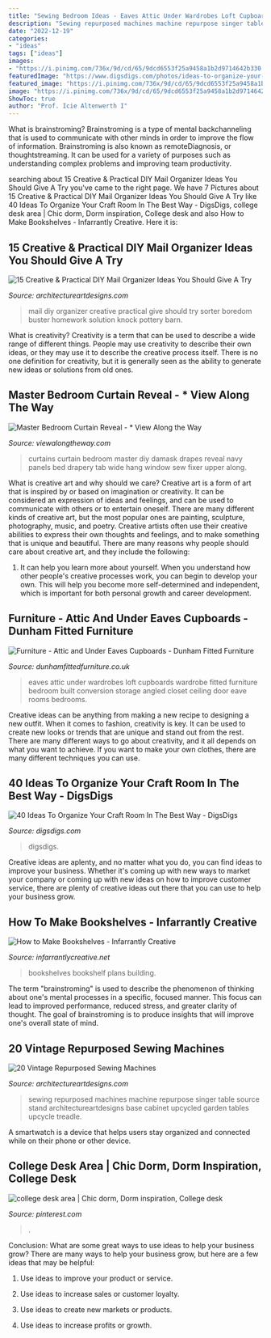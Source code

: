 ```yaml
---
title: "Sewing Bedroom Ideas - Eaves Attic Under Wardrobes Loft Cupboards Wardrobe Fitted Furniture Bedroom Built Conversion Storage Angled Closet Ceiling Door Eave Rooms Bedrooms"
description: "Sewing repurposed machines machine repurpose singer table source stand architectureartdesigns base cabinet upcycled garden tables upcycle treadle"
date: "2022-12-19"
categories:
- "ideas"
tags: ["ideas"]
images:
- "https://i.pinimg.com/736x/9d/cd/65/9dcd6553f25a9458a1b2d9714642b330.jpg"
featuredImage: "https://www.digsdigs.com/photos/ideas-to-organize-your-craft-room-in-the-best-way-12-554x831.jpg"
featured_image: "https://i.pinimg.com/736x/9d/cd/65/9dcd6553f25a9458a1b2d9714642b330.jpg"
image: "https://i.pinimg.com/736x/9d/cd/65/9dcd6553f25a9458a1b2d9714642b330.jpg"
ShowToc: true
author: "Prof. Icie Altenwerth I"
---
```



What is brainstroming?
Brainstroming is a type of mental backchanneling that is used to communicate with other minds in order to improve the flow of information. Brainstroming is also known as remoteDiagnosis, or thoughtstreaming. It can be used for a variety of purposes such as understanding complex problems and improving team productivity.

	

		
searching about 15 Creative &amp; Practical DIY Mail Organizer Ideas You Should Give A Try you've came to the right page. We have 7 Pictures about 15 Creative &amp; Practical DIY Mail Organizer Ideas You Should Give A Try like 40 Ideas To Organize Your Craft Room In The Best Way - DigsDigs, college desk area | Chic dorm, Dorm inspiration, College desk and also How to Make Bookshelves - Infarrantly Creative. Here it is:
		
    
## 15 Creative &amp; Practical DIY Mail Organizer Ideas You Should Give A Try

<img loading=lazy src="http://www.architectureartdesigns.com/wp-content/uploads/2019/04/15-Creative-Practical-DIY-Mail-Organizer-Ideas-You-Should-Give-A-Try-8.jpg" onerror="this.onerror=null;this.src='https://tse2.mm.bing.net/th?id=OIP.Qf0rRtOdtplOaC8DFcsUCgHaLF&amp;pid=15.1';" alt="15 Creative &amp; Practical DIY Mail Organizer Ideas You Should Give A Try">

_Source: architectureartdesigns.com_

>mail diy organizer creative practical give should try sorter boredom buster homework solution knock pottery barn. 

	

What is creativity?
Creativity is a term that can be used to describe a wide range of different things. People may use creativity to describe their own ideas, or they may use it to describe the creative process itself. There is no one definition for creativity, but it is generally seen as the ability to generate new ideas or solutions from old ones.

    
## Master Bedroom Curtain Reveal - * View Along The Way

<img loading=lazy src="https://www.viewalongtheway.com/wp-content/uploads/2012/06/IMG_37491.jpg" onerror="this.onerror=null;this.src='https://tse3.mm.bing.net/th?id=OIP.MESREs3995Aq_RNVGgYU3AHaE7&amp;pid=15.1';" alt="Master Bedroom Curtain Reveal - * View Along the Way">

_Source: viewalongtheway.com_

>curtains curtain bedroom master diy damask drapes reveal navy panels bed drapery tab wide hang window sew fixer upper along. 

	

What is creative art and why should we care?
Creative art is a form of art that is inspired by or based on imagination or creativity. It can be considered an expression of ideas and feelings, and can be used to communicate with others or to entertain oneself. There are many different kinds of creative art, but the most popular ones are painting, sculpture, photography, music, and poetry. Creative artists often use their creative abilities to express their own thoughts and feelings, and to make something that is unique and beautiful. There are many reasons why people should care about creative art, and they include the following: 
1) It can help you learn more about yourself. When you understand how other people's creative processes work, you can begin to develop your own. This will help you become more self-determined and independent, which is important for both personal growth and career development.

    
## Furniture - Attic And Under Eaves Cupboards - Dunham Fitted Furniture

<img loading=lazy src="http://www.dunhamfittedfurniture.co.uk/wp-content/uploads/2014/01/under_eaves-12-of-255.jpg" onerror="this.onerror=null;this.src='https://tse4.mm.bing.net/th?id=OIP.MelJEGf79qx7bMvIuZsChQHaFj&amp;pid=15.1';" alt="Furniture - Attic and Under Eaves Cupboards - Dunham Fitted Furniture">

_Source: dunhamfittedfurniture.co.uk_

>eaves attic under wardrobes loft cupboards wardrobe fitted furniture bedroom built conversion storage angled closet ceiling door eave rooms bedrooms. 

	

Creative ideas can be anything from making a new recipe to designing a new outfit. When it comes to fashion, creativity is key. It can be used to create new looks or trends that are unique and stand out from the rest. There are many different ways to go about creativity, and it all depends on what you want to achieve. If you want to make your own clothes, there are many different techniques you can use.

    
## 40 Ideas To Organize Your Craft Room In The Best Way - DigsDigs

<img loading=lazy src="https://www.digsdigs.com/photos/ideas-to-organize-your-craft-room-in-the-best-way-12-554x831.jpg" onerror="this.onerror=null;this.src='https://tse2.mm.bing.net/th?id=OIP.-pQmKoQgNgriU_-T1ldV-wHaLH&amp;pid=15.1';" alt="40 Ideas To Organize Your Craft Room In The Best Way - DigsDigs">

_Source: digsdigs.com_

>digsdigs. 

	

Creative ideas are aplenty, and no matter what you do, you can find ideas to improve your business. Whether it's coming up with new ways to market your company or coming up with new ideas on how to improve customer service, there are plenty of creative ideas out there that you can use to help your business grow.

    
## How To Make Bookshelves - Infarrantly Creative

<img loading=lazy src="https://www.infarrantlycreative.net/wp-content/uploads/2012/09/bookshelf-building-plans.jpg" onerror="this.onerror=null;this.src='https://tse2.mm.bing.net/th?id=OIP.NBXXLuCXdrhsQA9V4yiMSQHaLx&amp;pid=15.1';" alt="How to Make Bookshelves - Infarrantly Creative">

_Source: infarrantlycreative.net_

>bookshelves bookshelf plans building. 

	

The term "brainstroming" is used to describe the phenomenon of thinking about one's mental processes in a specific, focused manner. This focus can lead to improved performance, reduced stress, and greater clarity of thought. The goal of brainstroming is to produce insights that will improve one's overall state of mind.

    
## 20 Vintage Repurposed Sewing Machines

<img loading=lazy src="http://www.architectureartdesigns.com/wp-content/uploads/2013/10/835-630x840.jpg" onerror="this.onerror=null;this.src='https://tse2.mm.bing.net/th?id=OIP.W02VHGRN-zTo9iBVm99beAHaJ4&amp;pid=15.1';" alt="20 Vintage Repurposed Sewing Machines">

_Source: architectureartdesigns.com_

>sewing repurposed machines machine repurpose singer table source stand architectureartdesigns base cabinet upcycled garden tables upcycle treadle. 

	

A smartwatch is a device that helps users stay organized and connected while on their phone or other device.

    
## College Desk Area | Chic Dorm, Dorm Inspiration, College Desk

<img loading=lazy src="https://i.pinimg.com/736x/9d/cd/65/9dcd6553f25a9458a1b2d9714642b330.jpg" onerror="this.onerror=null;this.src='https://tse1.mm.bing.net/th?id=OIP.nNegYebyCD5ZvxC8CDYPAAHaJ3&amp;pid=15.1';" alt="college desk area | Chic dorm, Dorm inspiration, College desk">

_Source: pinterest.com_

>. 

	

Conclusion: What are some great ways to use ideas to help your business grow?
There are many ways to help your business grow, but here are a few ideas that may be helpful:
1. Use ideas to improve your product or service.

2. Use ideas to increase sales or customer loyalty.

3. Use ideas to create new markets or products.

4. Use ideas to increase profits or growth.

